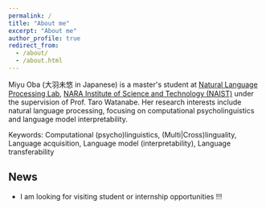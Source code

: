 ```yaml
---
permalink: /
title: "About me"
excerpt: "About me"
author_profile: true
redirect_from: 
  - /about/
  - /about.html
---
```


Miyu Oba (大羽未悠 in Japanese) is a master's student at [Natural Language Processing Lab](https://nlp.naist.jp/en/), [NARA Institute of Science and Technology (NAIST)](http://www.naist.jp/en/) under the supervision of Prof. Taro Watanabe. Her research interests include natural language processing, focusing on computational psycholinguistics and language model interpretability.

Keywords: Computational \(psycho\)linguistics, \(Multi\|Cross\)linguality, Language acquisition, Language model \(interpretability\), Language transferability

## News
- I am looking for visiting student or internship opportunities !!!